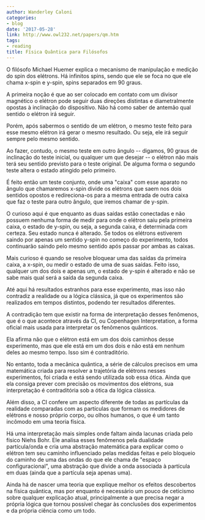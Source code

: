 ```yaml
---
author: Wanderley Caloni
categories:
- blog
date: '2017-05-28'
link: http://www.owl232.net/papers/qm.htm
tags:
- reading
title: Física Quântica para Filósofos
---
```


O filósofo Michael Huemer explica o mecanismo de manipulação e medição do spin dos elétrons. Há infinitos spins, sendo que ele se foca no que ele chama x-spin e y-spin, spins separados em 90 graus.

A primeira noção é que ao ser colocado em contato com um divisor magnético o elétron pode seguir duas direções distintas e diametralmente opostas à inclinação do dispositivo. Não há como saber de antemão qual sentido o elétron irá seguir.

Porém, após sabermos o sentido de um elétron, o mesmo teste feito para esse mesmo elétron irá gerar o mesmo resultado. Ou seja, ele irá seguir sempre pelo mesmo sentido.

Ao fazer, contudo, o mesmo teste em outro ângulo -- digamos, 90 graus de inclinação do teste inicial, ou qualquer um que desejar -- o elétron não mais terá seu sentido previsto para o teste original. De alguma forma o segundo teste altera o estado atingido pelo primeiro.

É feito então um teste conjunto, onde uma "caixa" com esse aparato no ângulo que chamaremos x-spin divide os elétrons que saem nos dois sentidos opostos e redireciona-os para a mesma entrada de outra caixa que faz o teste para outro ângulo, que iremos chamar de y-spin.

O curioso aqui é que enquanto as duas saídas estão conectadas e não possuem nenhuma forma de medir para onde o elétron saiu pela primeira caixa, o estado de y-spin, ou seja, a segunda caixa, é determinada com certeza. Seu estado nunca é alterado. Se todos os elétrons estiverem saindo por apenas um sentido y-spin no começo do experimento, todos continuarão saindo pelo mesmo sentido após passar por ambas as caixas.

Mais curioso é quando se resolve bloquear uma das saídas da primeira caixa, a x-spin, ou medir o estado de uma de suas saídas. Feito isso, qualquer um dos dois e apenas um, o estado de y-spin é alterado e não se sabe mais qual será a saída da segunda caixa.

Até aqui há resultados estranhos para esse experimento, mas isso não contradiz a realidade ou a lógica clássica, já que os experimentos são realizados em tempos distintos, podendo ter resultados diferentes.

A contradição tem que existir na forma de interpretação desses fenômenos, que é o que acontece através da CI, ou Copenhagen Interpretation, a forma oficial mais usada para interpretar os fenômenos quânticos.

Ela afirma não que o elétron está em um dos dois caminhos desse experimento, mas que ele está em um dos dois e não está em nenhum deles ao mesmo tempo. Isso sim é contraditório.

No entanto, toda a mecânica quântica, a série de cálculos precisos em uma matemática criada para resolver a trajetória de elétrons nesses experimentos, foi criada e está sendo utilizada sob essa ótica. Ainda que ela consiga prever com precisão os movimentos dos elétrons, sua interpretação é contraditória sob a ótica da lógica clássica.

Além disso, a CI confere um aspecto diferente de todas as partículas da realidade comparadas com as partículas que formam os medidores de elétrons e nosso próprio corpo, ou olhos humanos, o que é um tanto incômodo em uma teoria física.

Há uma interpretação mais simples onde faltam ainda lacunas criada pelo físico Niehs Bohr. Ele analisa esses fenômenos pela dualidade partícula/onda e cria uma abstração matemática para explicar como o elétron tem seu caminho influenciado pelas medidas feitas e pelo bloqueio do caminho de uma das ondas do que ele chama de "espaço configuracional", uma abstração que divide a onda associada à partícula em duas (ainda que a partícula seja apenas uma).

Ainda há de nascer uma teoria que explique melhor os efeitos descobertos na física quântica, mas por enquanto é necessário um pouco de ceticismo sobre qualquer explicação atual, principalmente a que precisa negar a própria lógica que tornou possível chegar às conclusões dos experimentos e da própria ciência como um todo.
